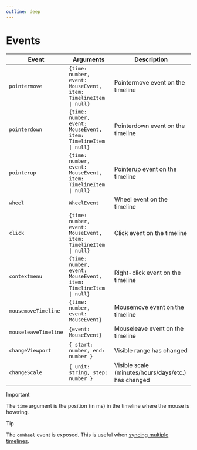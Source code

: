```yaml
---
outline: deep
---
```


# Events

| Event | Arguments | Description |
| --- | --- | --- |
| `pointermove` | `{time: number, event: MouseEvent, item: TimelineItem \| null}` | Pointermove event on the timeline |
| `pointerdown` | `{time: number, event: MouseEvent, item: TimelineItem \| null}` | Pointerdown event on the timeline |
| `pointerup` | `{time: number, event: MouseEvent, item: TimelineItem \| null}` | Pointerup event on the timeline |
| `wheel` | `WheelEvent` | Wheel event on the timeline |
| `click` | `{time: number, event: MouseEvent, item: TimelineItem \| null}` | Click event on the timeline |
| `contextmenu` | `{time: number, event: MouseEvent, item: TimelineItem \| null}` | Right-click event on the timeline |
| `mousemoveTimeline` | `{time: number, event: MouseEvent}` | Mousemove event on the timeline |
| `mouseleaveTimeline` | `{event: MouseEvent}` | Mouseleave event on the timeline |
| `changeViewport` | `{ start: number, end: number }` | Visible range has changed |
| `changeScale` | `{ unit: string, step: number }` | Visible scale (minutes/hours/days/etc.) has changed |

> [!IMPORTANT]
> The `time` argument is the position (in ms) in the timeline where the mouse is hovering.

> [!TIP]
> The `onWheel` event is exposed. This is useful when [syncing multiple timelines](/examples/synced-timelines.html).
